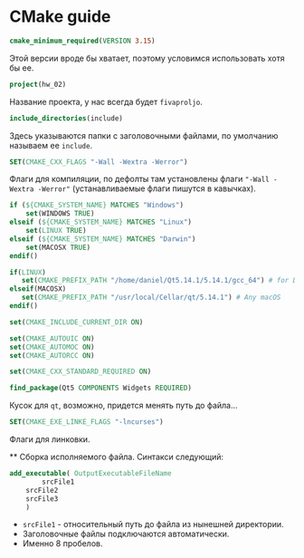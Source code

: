 # CMake guide
```Cmake
cmake_minimum_required(VERSION 3.15) 
```
Этой версии вроде бы хватает, поэтому условимся использовать хотя бы ее.

```cmake
project(hw_02) 
```
Название проекта, у нас всегда будет `fivaproljo`.

``` cmake
include_directories(include) 
```
Здесь указываются папки с заголовочными файлами, по умолчанию называем ее `include`.

``` cmake
SET(CMAKE_CXX_FLAGS "-Wall -Wextra -Werror")
```
Флаги для компиляции, по дефолты там установлены флаги `"-Wall -Wextra -Werror"` (устанавливаемые флаги пишутся в кавычках). 

```cmake
if (${CMAKE_SYSTEM_NAME} MATCHES "Windows")
    set(WINDOWS TRUE)
elseif (${CMAKE_SYSTEM_NAME} MATCHES "Linux")
    set(LINUX TRUE)
elseif (${CMAKE_SYSTEM_NAME} MATCHES "Darwin")
    set(MACOSX TRUE)
endif()

if(LINUX)
   set(CMAKE_PREFIX_PATH "/home/daniel/Qt5.14.1/5.14.1/gcc_64") # for Daniel only
elseif(MACOSX)
   set(CMAKE_PREFIX_PATH "/usr/local/Cellar/qt/5.14.1") # Any macOS
endif()

set(CMAKE_INCLUDE_CURRENT_DIR ON)

set(CMAKE_AUTOUIC ON)
set(CMAKE_AUTOMOC ON)
set(CMAKE_AUTORCC ON)

set(CMAKE_CXX_STANDARD_REQUIRED ON)

find_package(Qt5 COMPONENTS Widgets REQUIRED)
```
Кусок для `qt`, возможно, придется менять путь до файла...

``` cmake
SET(CMAKE_EXE_LINKE_FLAGS "-lncurses") 
```
Флаги для линковки.

** Сборка исполняемого файла. Синтакси следующий:
```cmake
add_executable( OutputExecutableFileName
        srcFile1
	srcFile2
	srcFile3
	)
```
* `srcFile1` - относительный путь до файла из нынешней директории.
* Заголовочные файлы подключаются автоматически.
* Именно 8 пробелов.
